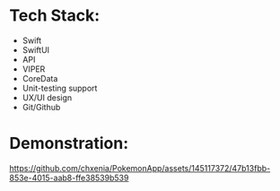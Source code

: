 # Tech Stack:
- Swift
- SwiftUI
- API 
- VIPER
- CoreData
- Unit-testing support
- UX/UI design
- Git/Github

# Demonstration:



https://github.com/chxenia/PokemonApp/assets/145117372/47b13fbb-853e-4015-aab8-ffe38539b539

